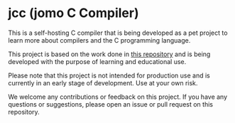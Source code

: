 # jcc (jomo C Compiler)

This is a self-hosting C compiler that is being developed as a pet project to learn more about compilers and the C programming language.

This project is based on the work done in [this repository](https://github.com/DoctorWkt/acwj) and is being developed with the purpose of learning and educational use.

Please note that this project is not intended for production use and is currently in an early stage of development. Use at your own risk.

We welcome any contributions or feedback on this project. If you have any questions or suggestions, please open an issue or pull request on this repository.
